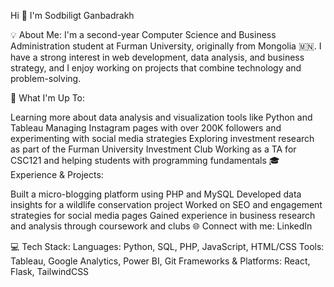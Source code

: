 Hi 👋 I'm Sodbiligt Ganbadrakh

💡 About Me:
I'm a second-year Computer Science and Business Administration student at Furman University, originally from Mongolia 🇲🇳. I have a strong interest in web development, data analysis, and business strategy, and I enjoy working on projects that combine technology and problem-solving.

🚀 What I'm Up To:

Learning more about data analysis and visualization tools like Python and Tableau
Managing Instagram pages with over 200K followers and experimenting with social media strategies
Exploring investment research as part of the Furman University Investment Club
Working as a TA for CSC121 and helping students with programming fundamentals
🎓 Experience & Projects:

Built a micro-blogging platform using PHP and MySQL
Developed data insights for a wildlife conservation project
Worked on SEO and engagement strategies for social media pages
Gained experience in business research and analysis through coursework and clubs
🌐 Connect with me:
LinkedIn

💻 Tech Stack:
Languages: Python, SQL, PHP, JavaScript, HTML/CSS
Tools: Tableau, Google Analytics, Power BI, Git
Frameworks & Platforms: React, Flask, TailwindCSS
